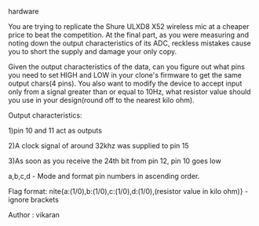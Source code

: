 hardware

You are trying to replicate the Shure ULXD8 X52 wireless mic at a cheaper price to beat the competition. At the final part, as you were measuring and noting down the output characteristics of its ADC, reckless mistakes cause you to short the supply and damage your only copy.

Given the output characteristics of the data, can you figure out what pins you need to set HIGH and LOW in your clone's firmware to get the same output chars(4 pins). You also want to modify the device to accept input only from a signal greater than or equal to 10Hz, what resistor value should you use in your design(round off to the nearest kilo ohm).

Output characteristics:

1)pin 10 and 11 act as outputs

2)A clock signal of around 32khz was supplied to pin 15

3)As soon as you receive the 24th bit from pin 12, pin 10 goes low

a,b,c,d - Mode and format pin numbers in ascending order.

Flag format: nite{a:(1/0),b:(1/0),c:(1/0),d:(1/0),(resistor value in kilo ohm)} - ignore brackets

Author : vikaran
